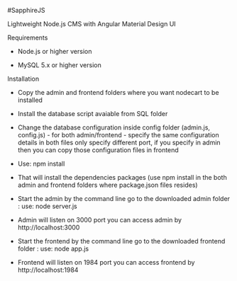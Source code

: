 #SapphireJS

Lightweight Node.js CMS with Angular Material Design UI

Requirements

- Node.js or higher version

- MySQL 5.x or higher version

Installation

- Copy the admin and frontend folders where you want nodecart to be installed

- Install the database script avaiable from SQL folder

- Change the database configuration inside config folder (admin.js, config.js) - for both admin/frontend - specify the same configuration details in both files only specify different port, if you specify in admin then you can copy those configuration files in frontend

- Use: npm install 

- That will install the dependencies packages (use npm install in the both admin and frontend folders where package.json files resides)

- Start the admin by the command line go to the downloaded admin folder : use: node server.js 

- Admin will listen on 3000 port you can access admin by http://localhost:3000

- Start the frontend by the command line go to the downloaded frontend folder : use: node app.js 

- Frontend will listen on 1984 port you can access frontend by http://localhost:1984
